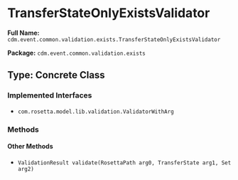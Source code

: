 # TransferStateOnlyExistsValidator

**Full Name:** `cdm.event.common.validation.exists.TransferStateOnlyExistsValidator`

**Package:** `cdm.event.common.validation.exists`

## Type: Concrete Class

### Implemented Interfaces

- `com.rosetta.model.lib.validation.ValidatorWithArg`

### Methods

#### Other Methods

- `ValidationResult validate(RosettaPath arg0, TransferState arg1, Set arg2)`

